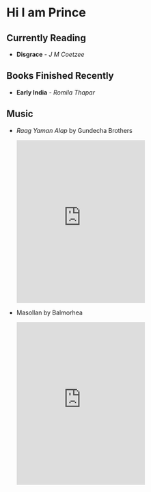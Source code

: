 # Hi I am Prince

## Currently Reading

* **Disgrace** - *J M Coetzee*

## Books Finished Recently

* **Early India** - *Romila Thapar*

## Music

* *Raag Yaman Alap* by Gundecha Brothers

  <iframe src="https://open.spotify.com/embed/track/5YQOsrGZbbmC7ZZsDUqhKb" width="300" height="380" frameborder="0" allowtransparency="true" allow="encrypted-media"></iframe>

* Masollan by Balmorhea

  <iframe src="https://open.spotify.com/embed/track/6rOVbgBB8YTpUrrSflSF2O" width="300" height="380" frameborder="0" allowtransparency="true" allow="encrypted-media"></iframe>